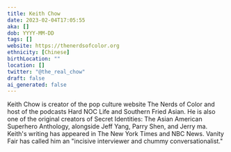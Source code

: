 ```yaml
---
title: Keith Chow
date: 2023-02-04T17:05:55
aka: []
dob: YYYY-MM-DD
tags: []
website: https://thenerdsofcolor.org
ethnicity: [Chinese]
birthLocation: ""
location: []
twitter: "@the_real_chow"
draft: false
ai_generated: false
---
```


Keith Chow is creator of the pop culture website The Nerds of Color and host of
the podcasts Hard NOC Life and Southern Fried Asian. He is also one of the
original creators of Secret Identities: The Asian American Superhero Anthology,
alongside Jeff Yang, Parry Shen, and Jerry ma. Keith's writing has appeared in
The New York Times and NBC News. Vanity Fair has called him an "incisive
interviewer and chummy conversationalist."
